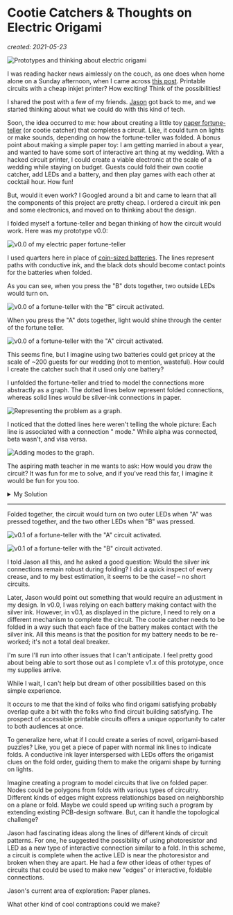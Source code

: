 # Cootie Catchers & Thoughts on Electric Origami

_created: 2021-05-23_

![Prototypes and thinking about electric origami](/assets/catcher-title.png)

I was reading hacker news aimlessly on the couch, as one does when home alone on a Sunday afternoon, when I came across
[this post](https://news.ycombinator.com/item?id=27254480). Printable circuits with a cheap inkjet printer? How
exciting! Think of the possibilities!

I shared the post with a few of my friends. [Jason](https://jbdoar.github.io/) got back to me, and we started thinking
about what we could do with this kind of tech.

Soon, the idea occurred to me: how about creating a little
toy [paper fortune-teller](https://en.wikipedia.org/wiki/Paper_fortune_teller) (or cootie catcher) that completes a
circuit. Like, it could turn on lights or make sounds, depending on how the fortune-teller was folded. A bonus point
about making a simple paper toy: I am getting married in about a year, and wanted to have some sort of interactive art
thing at my wedding. With a hacked circuit printer, I could create a viable electronic at the scale of a wedding while
staying on budget. Guests could fold their own cootie catcher, add LEDs and a battery, and then play games with each
other at cocktail hour. How fun!

But, would it even work? I Googled around a bit and came to learn that all the components of this project are pretty
cheap. I ordered a circuit ink pen and some electronics, and moved on to thinking about the design.

I folded myself a fortune-teller and began thinking of how the circuit would work. Here was my prototype v0.0:

![v0.0 of my electric paper fortune-teller](/assets/catcher-v00.png)

I used quarters here in place of [coin-sized batteries](https://www.batteriesandbutter.com/RV1025.html). The lines
represent paths with conductive ink, and the black dots should become contact points for the batteries when folded.

As you can see, when you press the "B" dots together, two outside LEDs would turn on.

![v0.0 of a fortune-teller with the "B" circuit activated.](/assets/v00-b-pressed.png)

When you press the "A" dots together, light would shine through the center of the fortune teller.

![v0.0 of a fortune-teller with the "A" circuit activated.](/assets/v00-a-pressed.png)

This seems fine, but I imagine using two batteries could get pricey at the scale of ~200 guests for our wedding (not to
mention, wasteful). How could I create the catcher such that it used only one battery?

I unfolded the fortune-teller and tried to model the connections more abstractly as a graph. The dotted lines below
represent folded connections, whereas solid lines would be silver-ink connections in paper.

![Representing the problem as a graph.](/assets/graph-initial-sketch.png)

I noticed that the dotted lines here weren't telling the whole picture: Each line is associated with a connection "
mode."
While alpha was connected, beta wasn't, and visa versa.

![Adding modes to the graph.](/assets/graph-alpha-beta.png)

The aspiring math teacher in me wants to ask: How would you draw the circuit? It was fun for me to solve, and if you've
read this far, I imagine it would be fun for you too.

<details>

<summary>My Solution</summary>

<p>
So, to come up with a more efficient solution, I tried to sketch out a consistent solid line graph for each mode. After
one incorrect attempt, I figured out a configuration that would complete a full circuit for each mode with only one
battery.
</p>

<p>
<img src="/assets/graph-answer.png" title="A solution to my simple graph problem">
</p>

<p>
(the trick was to cross the "A" connections)
</p>

<p>
This seemed good so far. However, for this to work, my graph needs to be planer. Can I fit the one-battery circuit on
one page?
</p>
<p>
The answer was "yes"! With another sketch, I had v0.1 of my design:
</p>
<p>
<img src="/assets/catcher-v01.png" title="v0.1 of my electric paper fortune-teller">
</p>

</details>

* * *

Folded together, the circuit would turn on two outer LEDs when "A" was pressed together, and the two other LEDs when "B"
was pressed.

![v0.1 of a fortune-teller with the "A" circuit activated.](/assets/v01-a-pressed.png)

![v0.1 of a fortune-teller with the "B" circuit activated.](/assets/v01-b-pressed.png)

I told Jason all this, and he asked a good question: Would the silver ink connections remain robust during folding? I
did a quick inspect of every crease, and to my best estimation, it seems to be the case! – no short circuits.

Later, Jason would point out something that would require an adjustment in my design. In v0.0, I was relying on each
battery making contact with the silver ink. However, in v0.1, as displayed in the picture, I need to rely on a different
mechanism to complete the circuit. The cootie catcher needs to be folded in a way such that each face of the battery
makes contact with the silver ink. All this means is that the position for my battery needs to be re-worked; it's not a
total deal breaker.

I'm sure I'll run into other issues that I can't anticipate. I feel pretty good about being able to sort those out as I
complete v1.x of this prototype, once my supplies arrive.

While I wait, I can't help but dream of other possibilities based on this simple experience.

It occurs to me that the kind of folks who find origami satisfying probably overlap quite a bit with the folks who find
circuit building satisfying. The prospect of accessible printable circuits offers a unique opportunity to cater to both
audiences at once.

To generalize here, what if I could create a series of novel, origami-based puzzles? Like, you get a piece of paper with
normal ink lines to indicate folds. A conductive ink layer interspersed with LEDs offers the origamist clues on the fold
order, guiding them to make the origami shape by turning on lights.

Imagine creating a program to model circuits that live on folded paper. Nodes could be polygons from folds with various
types of circuitry. Different kinds of edges might express relationships based on neighborship on a plane or fold. Maybe
we could speed up writing such a program by extending existing PCB-design software. But, can it handle the topological
challenge?

Jason had fascinating ideas along the lines of different kinds of circuit patterns. For one, he suggested the
possibility of using photoresistor and LED as a new type of interactive connection similar to a fold. In this scheme, a
circuit is complete when the active LED is near the photoresistor and broken when they are apart. He had a few other
ideas of other types of circuits that could be used to make new "edges" or interactive, foldable connections.

Jason's current area of exploration: Paper planes. 

What other kind of cool contraptions could we make?
